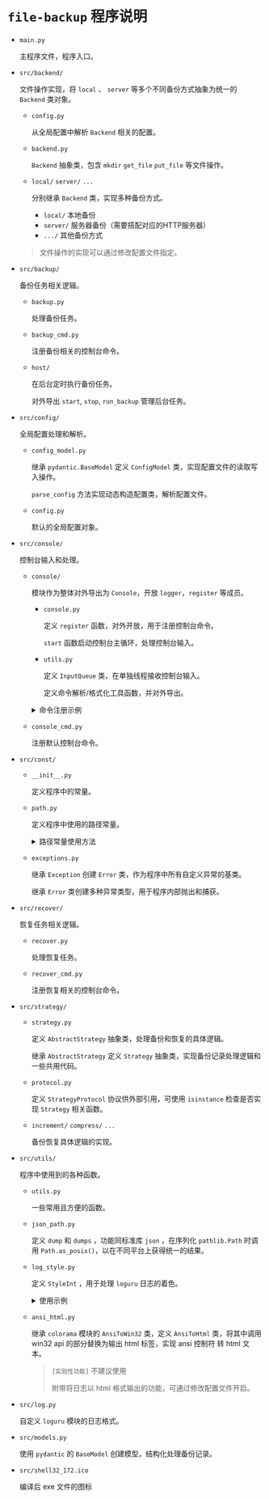 # `file-backup` 程序说明

- `main.py`

  主程序文件，程序入口。

- `src/backend/`

  文件操作实现，将 `local` 、 `server` 等多个不同备份方式抽象为统一的 `Backend` 类对象。

  - `config.py`

    从全局配置中解析 `Backend` 相关的配置。

  - `backend.py`

    `Backend` 抽象类，包含 `mkdir` `get_file` `put_file` 等文件操作。

  - `local/` `server/` `...`

    分别继承 `Backend` 类，实现多种备份方式。

    * `local/` 本地备份
    * `server/` 服务器备份（需要搭配对应的HTTP服务器）
    * `.../` 其他备份方式

  > 文件操作的实现可以通过修改配置文件指定。

- `src/backup/`

  备份任务相关逻辑。

  - `backup.py`

    处理备份任务。

  - `backup_cmd.py`

    注册备份相关的控制台命令。

  - `host/`
    
    在后台定时执行备份任务。

    对外导出 `start`, `stop`, `run_backup` 管理后台任务。

- `src/config/`

  全局配置处理和解析。

  - `config_model.py`

    继承 `pydantic.BaseModel` 定义 `ConfigModel` 类，实现配置文件的读取写入操作。

    `parse_config` 方法实现动态构造配置类，解析配置文件。

  - `config.py`

    默认的全局配置对象。

- `src/console/`

  控制台输入和处理。

  - `console/`
  
    模块作为整体对外导出为 `Console`，开放 `logger`，`register` 等成员。

    - `console.py`

      定义 `register` 函数，对外开放，用于注册控制台命令。

      `start` 函数启动控制台主循环，处理控制台输入。
    
    - `utils.py`

      定义 `InputQueue` 类，在单独线程接收控制台输入。

      定义命令解析/格式化工具函数，并对外导出。

    <details>
    <summary>命令注册示例</summary>

    ```py
    from typing import List

    from src.console import Console

    @Console.register("foo", alias=["bar"], arglen=3)
    async def cmd_foo(args: List[str]):
        # 注册命令时 arglen=3 保证调用时args长度为3
        # arg1, arg2, arg3 = arg
        cmd_foo.logger.info(", ".join(args))
    ```

    </details>

  - `console_cmd.py`

    注册默认控制台命令。

- `src/const/`

  - `__init__.py`

    定义程序中的常量。

  - `path.py`

    定义程序中使用的路径常量。

    <details>
    <summary>路径常量使用方法</summary>

    ```py
    from src.const import PATH
    # 缓存目录
    cache = PATH.CACHE / "my_cache_key"
    ```

    </details>

  - `exceptions.py`

    继承 `Exception` 创建 `Error` 类，作为程序中所有自定义异常的基类。

    继承 `Error` 类创建多种异常类型，用于程序内部抛出和捕获。

- `src/recover/`

  恢复任务相关逻辑。

  - `recover.py`

    处理恢复任务。

  - `recover_cmd.py`

    注册恢复相关的控制台命令。

- `src/strategy/`

  - `strategy.py`

    定义 `AbstractStrategy` 抽象类，处理备份和恢复的具体逻辑。

    继承 `AbstractStrategy` 定义 `Strategy` 抽象类，实现备份记录处理逻辑和一些共用代码。

  - `protocol.py`

    定义 `StrategyProtocol` 协议供外部引用，可使用 `isinstance` 检查是否实现 `Strategy` 相关函数。

  - `increment/` `compress/` `...`

    备份恢复具体逻辑的实现。

- `src/utils/`

  程序中使用到的各种函数。

  - `utils.py`

    一些常用且方便的函数。

  - `json_path.py`

    定义 `dump` 和 `dumps` ，功能同标准库 `json` ，在序列化 `pathlib.Path` 时调用 `Path.as_posix()`，以在不同平台上获得统一的结果。

  - `log_style.py`

    定义 `StyleInt` ，用于处理 `loguru` 日志的着色。

    <details>
    <summary>使用示例</summary>

    ```py
    from src.log import get_logger
    from src.utils import Style

    logger = get_logger("Test").opt(colors=True)
    logger.info(f"{Style.YELLOW("Yellow Text")} and {(Style.CYAN | Style.UNDERLINE)("Cyan Underline Text")}")
    ```

    </details>

  - `ansi_html.py`

    继承 `colorama` 模块的 `AnsiToWin32` 类，定义 `AnsiToHtml` 类，将其中调用 win32 api 的部分替换为输出 html 标签，实现 ansi 控制符 转 html 文本。

    > `[实验性功能]` 不建议使用
    >
    > 附带将日志以 html 格式输出的功能，可通过修改配置文件开启。

- `src/log.py`

  自定义 `loguru` 模块的日志格式。

- `src/models.py`

  使用 `pydantic` 的 `BaseModel` 创建模型，结构化处理备份记录。

- `src/shell32_172.ico`

  编译后 exe 文件的图标
